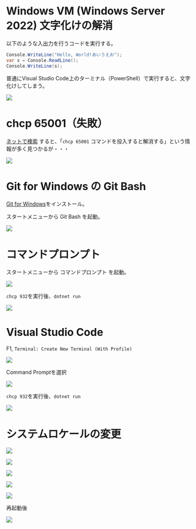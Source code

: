 # Windows VM (Windows Server 2022) 文字化けの解消

以下のような入出力を行うコードを実行する。
```c#
Console.WriteLine("Hello, World!あいうえお");
var s = Console.ReadLine();
Console.WriteLine(s);
```

普通にVisual Studio Code上のターミナル（PowerShell）で実行すると、文字化けしてしまう。

![](images/ss-2022-04-05-20-12-09.png)

# chcp 65001（失敗）

[ネットで検索](https://www.google.com/search?q=visual+studio+code+chcp+65001) すると、「`chcp 65001` コマンドを投入すると解消する」という情報が多く見つかるが・・・

![](images/ss-2022-04-05-20-16-13.png)

# Git for Windows の Git Bash

[Git for Windows](https://gitforwindows.org/)をインストール。

スタートメニューから Git Bash を起動。

![](images/ss-2022-04-05-19-35-13.png)

# コマンドプロンプト

スタートメニューから コマンドプロンプト を起動。

![](images/ss-2022-04-05-19-43-03.png)

`chcp 932`を実行後、`dotnet run`

![](images/ss-2022-04-05-19-44-06.png)

# Visual Studio Code

F1, `Terminal: Create New Terminal (With Profile)`

![](images/ss-2022-04-05-19-38-30.png)

Command Promptを選択

![](images/ss-2022-04-05-19-39-27.png)

`chcp 932`を実行後、`dotnet run`

![](images/ss-2022-04-05-19-41-01.png)

# システムロケールの変更

![](images/ss-2022-04-05-20-23-01.png)

![](images/ss-2022-04-05-20-23-44.png)

![](images/ss-2022-04-05-20-24-47.png)

![](images/ss-2022-04-05-20-25-04.png)

![](images/ss-2022-04-05-20-25-32.png)

再起動後

![](images/ss-2022-04-05-20-29-57.png)